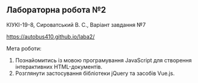 ## Лабораторна робота №2

КІУКІ-19-8, Сироватський В. С., Варіант завдання №7

https://autobus410.github.io/laba2/

Мета роботи:
1. Познайомитись із мовою програмування JavaScript для створення інтерактивних HTML-документів.
2. Розглянути застосування бібліотеки jQuery та засобів Vue.js.

